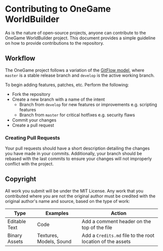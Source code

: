 # Contributing to OneGame WorldBuilder

As is the nature of open-source projects, anyone can contribute to the OneGame WorldBuilder project. This document provides a simple guideline on how to provide contributions to the repository.


## Workflow

The OneGame project follows a variation of the [GitFlow model](https://www.atlassian.com/git/tutorials/comparing-workflows/gitflow-workflow), where `master` is a stable release branch and `develop` is the active working branch.  


To begin adding features, patches, etc.  Perform the following:

* Fork the repository
* Create a new branch with a name of the intent
    * Branch from `develop` for new features or improvements e.g. scripting features
    * Branch from `master` for critical hotfixes e.g. security flaws
* Commit your changes
* Create a pull request

### Creating Pull Requests

Your pull requests should have a short description detailing the changes you have made in your commits. Additionally, your branch should be rebased with the last commits to ensure your changes will not improperly conflict with the project.

## Copyright 
All work you submit will be under the MIT License. Any work that you contributed where you are not the original author must be credited with the original author's name and source, based on the type of work:

| Type | Examples | Action |
| -- | -- | -- | 
| Editable Text | Code | Add a comment header on the top of the file |
| Binary Assets | Textures, Models, Sound | Add a `Credits.md` file to the root location of the assets |